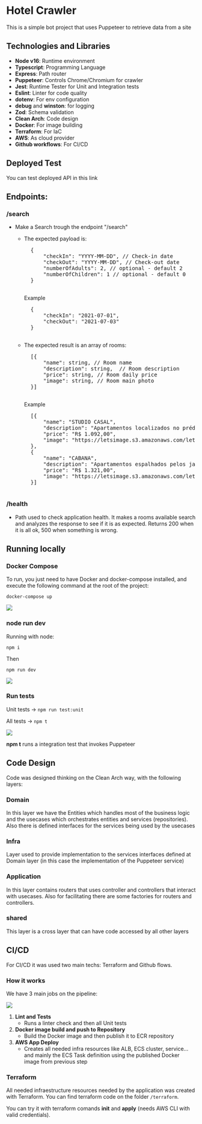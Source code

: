 # Hotel Crawler
This is a simple bot project that uses Puppeteer to retrieve data from a site

## Technologies and Libraries
* **Node v16**: Runtime environment
* **Typescript**: Programming Language
* **Express**: Path router
* **Puppeteer**: Controls Chrome/Chromium for crawler
* **Jest**: Runtime Tester for Unit and Integration tests
* **Eslint**: Linter for code quality
* **dotenv**: For env configuration
* **debug** and **winston**: for logging
* **Zod**: Schema validation
* **Clean Arch**: Code design
* **Docker**: For image building
* **Terraform**: For IaC
* **AWS**: As cloud provider
* **Github workflows**: For CI/CD

## Deployed Test
You can test deployed API in this link


## Endpoints:
### /search
* Make a Search trough the endpoint "/search"
    * The expected payload is:
    
        <pre>
        {
            "checkIn": "YYYY-MM-DD", // Check-in date
            "checkOut": "YYYY-MM-DD", // Check-out date
            "numberOfAdults": 2, // optional - default 2
            "numberOfChildren": 1 // optional - default 0
        }
        </pre>
        
       Example
       
        <pre>
        {
            "checkIn": "2021-07-01", 
            "checkOut": "2021-07-03"
        }
        </pre>
        
    * The expected result is an array of rooms:
    
        <pre>
        [{
            "name": string, // Room name
            "description": string,  // Room description
            "price": string, // Room daily price
            "image": string, // Room main photo
        }]
        </pre>
        
        Example
        
        <pre>
        [{
            "name": "STUDIO CASAL",
            "description": "Apartamentos localizados no prédio principal do Resort, próximos a recepção e a área de convivência, com vista para área de estacionamento não possuem constanda. Acomoda até 1 adulto e 1 criança ou 2 adultos", 
            "price": "R$ 1.092,00",
            "image": "https://letsimage.s3.amazonaws.com/letsbook/193/quartos/30/fotoprincipal.jpg"
        },
        {
            "name": "CABANA",
            "description": "Apartamentos espalhados pelos jardins do Resort, com vista jardim possuem constanda. Acomoda até 4 adultos ou 3 adultos e 1 criança ou 2 adultos e 2 criança ou 1 adulto e 3 crianças, em duas camas casal.", 
            "price": "R$ 1.321,00",
            "image": "https://letsimage.s3.amazonaws.com/letsbook/193/quartos/32/fotoprincipal.jpg"
        }]
        </pre>
### /health
* Path used to check application health. It makes a rooms available search and analyzes the response to see if it is as expected. Returns 200 when it is all ok, 500 when something is wrong.

## Running locally
### Docker Compose
To run, you just need to have Docker and docker-compose installed, and execute the following command at the root of the project:

```docker-compose up```

![](assets/docker-compose-execution.png)
### node run dev
Running with node:

```npm i```

Then

```npm run dev```

![](assets/npm-run-dev-execution.png)

### Run tests

Unit tests -> ```npm run test:unit```

All tests ->    ```npm t```

![](assets/npm-t.png)

**npm t** runs a integration test that invokes Puppeteer

## Code Design
Code was designed thinking on the Clean Arch way, with the following layers:

### Domain
In this layer we have the Entities which handles most of the business logic and the usecases which orchestrates entities and services (repositories). Also there is defined interfaces for the services being used by the usecases
### Infra
Layer used to provide implementation to the services interfaces defined at Domain layer (in this case the implementation of the Puppeteer service)
### Application
In this layer contains routers that uses controller and controllers that interact with usecases. Also for facilitating there are some factories for routers and controllers.
### shared
This layer is a cross layer that can have code accessed by all other layers

## CI/CD
For CI/CD it was used two main techs: Terraform and Github flows.
### How it works
We have 3 main jobs on the pipeline:

![](assets/ci-cd.png)

1. **Lint and Tests**
    * Runs a linter check and then all Unit tests
2. **Docker image build and push to Repository**
    * Build the Docker image and then publish it to ECR repository
3. **AWS App Deploy**
    * Creates all needed infra resources like ALB, ECS cluster, service... and mainly the ECS Task definition using the published Docker image from previous step
### Terraform
All needed infraestructure resources needed by the application was created with Terraform. You can find terraform code on the folder `/terraform`.

You can try it with terraform comands **init** and **apply** (needs AWS CLI with valid credentials).
